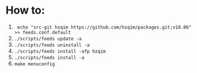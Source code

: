 How to: <br>
==
1. ` echo "src-git hzqim https://github.com/hzqim/packages.git;v18.06" >> feeds.conf.default`<br>
2. `./scripts/feeds update -a`<br>
3. `./scripts/feeds uninstall -a`<br>
4. `./scripts/feeds install -afp hzqim`<br>
5. `./scripts/feeds install -a`<br>
6. `make menuconfig`
